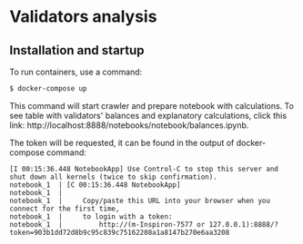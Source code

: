 # Validators analysis

## Installation and startup

To run containers, use a command:
```bash
$ docker-compose up
```

This command will start crawler and prepare notebook with calculations. To see table with validators' balances and explanatory calculations, click this link: http://localhost:8888/notebooks/notebook/balances.ipynb. 

The token will be requested, it can be found in the output of docker-compose command:
```
[I 00:15:36.448 NotebookApp] Use Control-C to stop this server and shut down all kernels (twice to skip confirmation).
notebook_1  | [C 00:15:36.448 NotebookApp] 
notebook_1  |     
notebook_1  |     Copy/paste this URL into your browser when you connect for the first time,
notebook_1  |     to login with a token:
notebook_1  |         http://(m-Inspiron-7577 or 127.0.0.1):8888/?token=903b1dd72d8b9c95c839c75162208a1a8147b270e6aa3208
```
